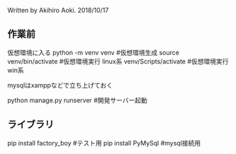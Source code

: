
Written by Akihiro Aoki. 2018/10/17

## 作業前
仮想環境に入る
python -m venv venv  #仮想環境生成
source venv/bin/activate #仮想環境実行 linux系
venv/Scripts/activate #仮想環境実行 win系

mysqlはxamppなどで立ち上げておく

python manage.py runserver #開発サーバー起動


## ライブラリ

pip install factory_boy #テスト用
pip install PyMySql  #mysql接続用

